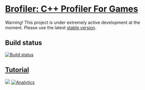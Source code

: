 # [Brofiler: C++ Profiler For Games](http://brofiler.com)
Warning! This project is under extremely active development at the moment. 
Please use the latest [stable version](https://github.com/bombomby/brofiler/releases).

## Build status
[![Build status](https://ci.appveyor.com/api/projects/status/bu5smbuh1d2lcsf6?svg=true)](https://ci.appveyor.com/project/bombomby/brofiler)

## [Tutorial](https://github.com/bombomby/brofiler/wiki)   
![](http://brofiler.com/images/screenshots/Screen0.png)
[![Analytics](https://ga-beacon.appspot.com/UA-59213040-1/brofiler/readme)](https://github.com/bombomby/brofiler)